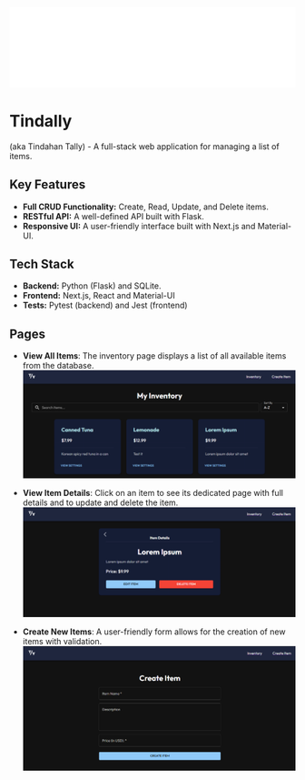 ![header logo](/screenshots/header.png)

# Tindally

(aka Tindahan Tally) - A full-stack web application for managing a list of items.

## Key Features

- **Full CRUD Functionality:** Create, Read, Update, and Delete items.
- **RESTful API:** A well-defined API built with Flask.
- **Responsive UI:** A user-friendly interface built with Next.js and Material-UI.

## Tech Stack

- **Backend:** Python (Flask) and SQLite.
- **Frontend:** Next.js, React and Material-UI
- **Tests:** Pytest (backend) and Jest (frontend)

## Pages

- **View All Items**: The inventory page displays a list of all available items from the database.
  ![Inventory page](/screenshots/inventory.png)

- **View Item Details**: Click on an item to see its dedicated page with full details and to update and delete the item.
  ![Item details page](/screenshots/details.png)

- **Create New Items**: A user-friendly form allows for the creation of new items with validation.
  ![Create an item page](/screenshots/new-item.png)
